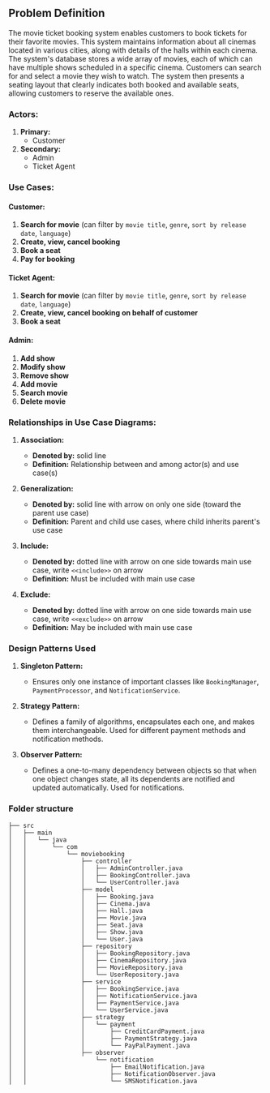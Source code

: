 ## Problem Definition

The movie ticket booking system enables customers to book tickets for their favorite movies. This system maintains information about all cinemas located in various cities, along with details of the halls within each cinema. The system's database stores a wide array of movies, each of which can have multiple shows scheduled in a specific cinema. Customers can search for and select a movie they wish to watch. The system then presents a seating layout that clearly indicates both booked and available seats, allowing customers to reserve the available ones.

### Actors:
1. **Primary:**
    - Customer
2. **Secondary:**
    - Admin
    - Ticket Agent

### Use Cases:

#### Customer:
1. **Search for movie** (can filter by `movie title`, `genre`, `sort by release date`, `language`)
2. **Create, view, cancel booking**
3. **Book a seat**
4. **Pay for booking**

#### Ticket Agent:
1. **Search for movie** (can filter by `movie title`, `genre`, `sort by release date`, `language`)
2. **Create, view, cancel booking on behalf of customer**
3. **Book a seat**

#### Admin:
1. **Add show**
2. **Modify show**
3. **Remove show**
4. **Add movie**
5. **Search movie**
6. **Delete movie**

### Relationships in Use Case Diagrams:

1. **Association:**
    - **Denoted by:** solid line
    - **Definition:** Relationship between and among actor(s) and use case(s)

2. **Generalization:**
    - **Denoted by:** solid line with arrow on only one side (toward the parent use case)
    - **Definition:** Parent and child use cases, where child inherits parent's use case

3. **Include:**
    - **Denoted by:** dotted line with arrow on one side towards main use case, write `<<include>>` on arrow
    - **Definition:** Must be included with main use case

4. **Exclude:**
    - **Denoted by:** dotted line with arrow on one side towards main use case, write `<<exclude>>` on arrow
    - **Definition:** May be included with main use case


### Design Patterns Used

1. **Singleton Pattern:**
   - Ensures only one instance of important classes like `BookingManager`, `PaymentProcessor`, and `NotificationService`.

2. **Strategy Pattern:**
   - Defines a family of algorithms, encapsulates each one, and makes them interchangeable. Used for different payment methods and notification methods.

3. **Observer Pattern:**
   - Defines a one-to-many dependency between objects so that when one object changes state, all its dependents are notified and updated automatically. Used for notifications.


### Folder structure
```
├── src
│   ├── main
│   │   └── java
│   │       └── com
│   │           └── moviebooking
│   │               ├── controller
│   │               │   ├── AdminController.java
│   │               │   ├── BookingController.java
│   │               │   └── UserController.java
│   │               ├── model
│   │               │   ├── Booking.java
│   │               │   ├── Cinema.java
│   │               │   ├── Hall.java
│   │               │   ├── Movie.java
│   │               │   ├── Seat.java
│   │               │   ├── Show.java
│   │               │   └── User.java
│   │               ├── repository
│   │               │   ├── BookingRepository.java
│   │               │   ├── CinemaRepository.java
│   │               │   ├── MovieRepository.java
│   │               │   └── UserRepository.java
│   │               ├── service
│   │               │   ├── BookingService.java
│   │               │   ├── NotificationService.java
│   │               │   ├── PaymentService.java
│   │               │   └── UserService.java
│   │               ├── strategy
│   │               │   └── payment
│   │               │       ├── CreditCardPayment.java
│   │               │       ├── PaymentStrategy.java
│   │               │       └── PayPalPayment.java
│   │               ├── observer
│   │                   └── notification
│   │                       ├── EmailNotification.java
│   │                       ├── NotificationObserver.java
│   │                       └── SMSNotification.java
```